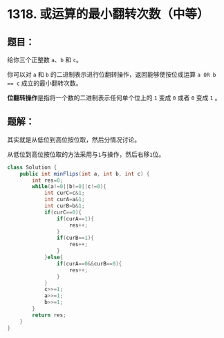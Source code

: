 # 1318. 或运算的最小翻转次数（中等）
## 题目：
给你三个正整数 `a`、`b` 和 `c`。

你可以对 `a` 和 `b` 的二进制表示进行位翻转操作，返回能够使按位或运算   `a OR b == c`  成立的最小翻转次数。

**位翻转操作**是指将一个数的二进制表示任何单个位上的 `1` 变成 `0` 或者 `0` 变成 `1` 。
## 题解：
其实就是从低位到高位按位取，然后分情况讨论。

从低位到高位按位取的方法采用与`1`与操作，然后右移`1`位。
```java
class Solution {
    public int minFlips(int a, int b, int c) {
        int res=0;
        while(a!=0||b!=0||c!=0){
            int curC=c&1;
            int curA=a&1;
            int curB=b&1;
            if(curC==0){
                if(curA==1){
                    res++;
                }
                if(curB==1){
                    res++;
                }
            }else{
                if(curA==0&&curB==0){
                    res++;
                }
            }
            c>>=1;
            a>>=1;
            b>>=1;
        }
        return res;
    }
}
```
